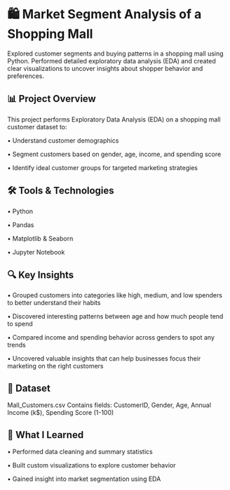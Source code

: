 # 🛍️ Market Segment Analysis of a Shopping Mall

Explored customer segments and buying patterns in a shopping mall using Python. Performed detailed exploratory data analysis (EDA) and created clear visualizations to uncover insights about shopper behavior and preferences.

## 📊 Project Overview

This project performs Exploratory Data Analysis (EDA) on a shopping mall customer dataset to:

• Understand customer demographics

• Segment customers based on gender, age, income, and spending score

• Identify ideal customer groups for targeted marketing strategies 

## 🛠️ Tools & Technologies

• Python

• Pandas

• Matplotlib & Seaborn

• Jupyter Notebook

## 🔍 Key Insights
• Grouped customers into categories like high, medium, and low spenders to better understand their habits

• Discovered interesting patterns between age and how much people tend to spend

• Compared income and spending behavior across genders to spot any trends

• Uncovered valuable insights that can help businesses focus their marketing on the right customers

## 📁 Dataset
Mall_Customers.csv
Contains fields: CustomerID, Gender, Age, Annual Income (k$), Spending Score (1-100)

## 🧠 What I Learned
• Performed data cleaning and summary statistics

• Built custom visualizations to explore customer behavior

• Gained insight into market segmentation using EDA

